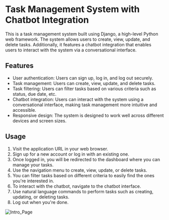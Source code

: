 # Task Management System with Chatbot Integration

This is a task management system built using Django, a high-level Python web framework. The system allows users to create, view, update, and delete tasks. Additionally, it features a chatbot integration that enables users to interact with the system via a conversational interface.

## Features

- User authentication: Users can sign up, log in, and log out securely.
- Task management: Users can create, view, update, and delete tasks.
- Task filtering: Users can filter tasks based on various criteria such as status, due date, etc.
- Chatbot integration: Users can interact with the system using a conversational interface, making task management more intuitive and accessible.
- Responsive design: The system is designed to work well across different devices and screen sizes.



## Usage

1. Visit the application URL in your web browser.
2. Sign up for a new account or log in with an existing one.
3. Once logged in, you will be redirected to the dashboard where you can manage your tasks.
4. Use the navigation menu to create, view, update, or delete tasks.
5. You can filter tasks based on different criteria to easily find the ones you're interested in.
6. To interact with the chatbot, navigate to the chatbot interface.
7. Use natural language commands to perform tasks such as creating, updating, or deleting tasks.
8. Log out when you're done.




![Intro_Page](https://github.com/sanketssonar/Task_Management_System/assets/110605275/4acdd3dc-5594-439e-8b91-ae577642c89a)




